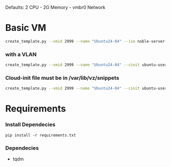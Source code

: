 Defaults:
2 CPU - 2G Memory - vmbr0 Network 

# Basic VM

```bash
create_template.py --vmid 2999 --name "Ubuntu24-04" --iso noble-server-cloudimg-amd64.img
```

### with a VLAN

```bash
create_template.py --vmid 2999 --name "Ubuntu24-04" --cinit ubuntu-user-data.yml --iso noble-server-cloudimg-amd64.img --vlan 30
```

### Cloud-init file must be in /var/lib/vz/snippets

```bash
create_template.py --vmid 2999 --name "Ubuntu24-04" --cinit ubuntu-user-data.yml --iso noble-server-cloudimg-amd64.img --vlan 30
```

# Requirements

### Install Dependecies

```
pip install -r requirements.txt
```

### Dependecies

- tqdm
